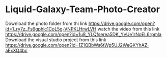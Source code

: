 # Liquid-Galaxy-Team-Photo-Creator


Download the photo folder from thi link   https://drive.google.com/open?id=1_ry7z_Fs6gphlc1CoL5g-VNPKLHrwLVH
watch the video from this link    https://drive.google.com/open?id=1u8_YLQfserea5DK_YvUe1rNoEL6rpmla
Download the visual studio project from this link  https://drive.google.com/open?id=1Z1QBbWs6tWp5UJ2WeGKYhAZ-aExXQ4bc
